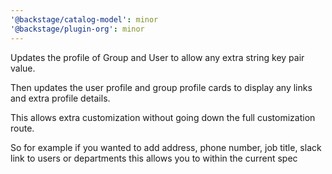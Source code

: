 ```yaml
---
'@backstage/catalog-model': minor
'@backstage/plugin-org': minor
---
```


Updates the profile of Group and User to allow any extra string key pair value.

Then updates the user profile and group profile cards to display any links and extra profile details.

This allows extra customization without going down the full customization route.

So for example if you wanted to add address, phone number, job title, slack link to users or departments this allows you to within the current spec
